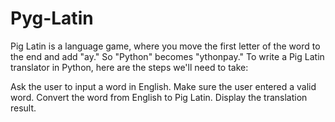 # Pyg-Latin
Pig Latin is a language game, where you move the first letter of the word to the end and add "ay." So "Python" becomes "ythonpay." To write a Pig Latin translator in Python, here are the steps we'll need to take:

Ask the user to input a word in English.
Make sure the user entered a valid word.
Convert the word from English to Pig Latin.
Display the translation result.
